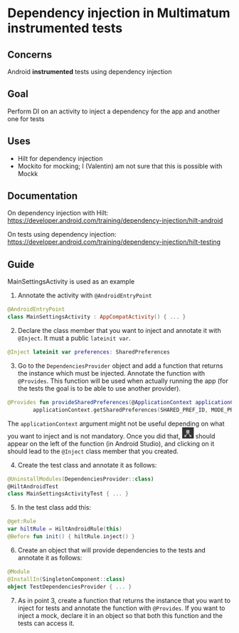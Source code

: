 # Dependency injection in Multimatum instrumented tests

## Concerns
Android <b>instrumented</b> tests using dependency injection

## Goal
Perform DI on an activity to inject a dependency for the app and another one for tests

## Uses
* Hilt for dependency injection
* Mockito for mocking; I (Valentin) am not sure that this is possible with Mockk

## Documentation
On dependency injection with Hilt: https://developer.android.com/training/dependency-injection/hilt-android <p>
On tests using dependency injection: https://developer.android.com/training/dependency-injection/hilt-testing

## Guide
MainSettingsActivity is used as an example
1. Annotate the activity with `@AndroidEntryPoint`
```Kotlin
@AndroidEntryPoint
class MainSettingsActivity : AppCompatActivity() { ... }
```
2. Declare the class member that you want to inject and annotate it with `@Inject`. It must a public `lateinit var`.
```Kotlin
@Inject lateinit var preferences: SharedPreferences
```
3. Go to the `DependenciesProvider` object and add a function that returns the instance which must be injected. Annotate the 
function with `@Provides`. This function will be used when actually running the app (for the tests the goal is to be able to
use another provider).
```Kotlin
@Provides fun provideSharedPreferences(@ApplicationContext applicationContext: Context): SharedPreferences =
        applicationContext.getSharedPreferences(SHARED_PREF_ID, MODE_PRIVATE)
```
The `applicationContext` argument might not be useful depending on what you want to inject and is not mandatory.
Once you did that, ![dependency-icon](./dependency-icon.jpg) should appear on the left of the function (in Android Studio),
and clicking on it should lead to the `@Inject` class member that you created.

4. Create the test class and annotate it as follows:
```Kotlin
@UninstallModules(DependenciesProvider::class)
@HiltAndroidTest
class MainSettingsActivityTest { ... }
```
5. In the test class add this:
```Kotlin
@get:Rule
var hiltRule = HiltAndroidRule(this)
@Before fun init() { hiltRule.inject() }
```
6. Create an object that will provide dependencies to the tests and annotate it as follows:
```Kotlin
@Module
@InstallIn(SingletonComponent::class)
object TestDependenciesProvider { ... }
```
7. As in point 3, create a function that returns the instance that you want to inject for tests and annotate the function with `@Provides`.
If you want to inject a mock, declare it in an object so that both this function and the tests can access it.

